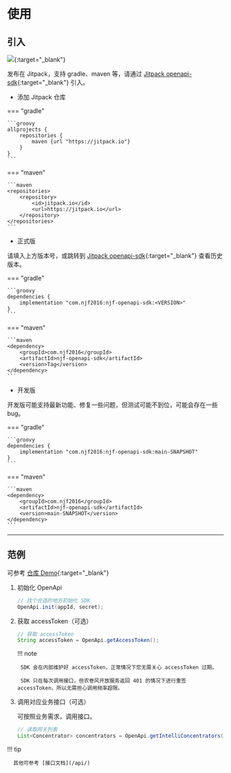 # 使用

## 引入

[![](https://jitpack.io/v/com.njf2016/njf-openapi-sdk.svg)](https://jitpack.io/#com.njf2016/njf-openapi-sdk){:target="_blank"}

发布在 Jitpack，支持 gradle、maven 等，请通过 [Jitpack openapi-sdk](https://jitpack.io/#com.njf2016/njf-openapi-sdk){:target="_blank"} 引入。

- 添加 Jitpack 仓库

=== "gradle"

    ```groovy
    allprojects {
        repositories {
            maven {url "https://jitpack.io"}
        }
    }
    ```

=== "maven"

    ```maven
    <repositories>
		<repository>
		    <id>jitpack.io</id>
		    <url>https://jitpack.io</url>
		</repository>
	</repositories>
    ```

- 正式版

请填入上方版本号，或跳转到 [Jitpack openapi-sdk](https://jitpack.io/#com.njf2016/njf-openapi-sdk){:target="_blank"} 查看历史版本。

=== "gradle"

    ```groovy
    dependencies {
        implementation "com.njf2016:njf-openapi-sdk:<VERSION>"
    }
    ```

=== "maven"

    ```maven
	<dependency>
	    <groupId>com.njf2016</groupId>
	    <artifactId>njf-openapi-sdk</artifactId>
	    <version>Tag</version>
	</dependency>
    ```

- 开发版

开发版可能支持最新功能、修复一些问题，但测试可能不到位，可能会存在一些 bug。

=== "gradle"

    ```groovy
    dependencies {
        implementation "com.njf2016:njf-openapi-sdk:main-SNAPSHOT"
    }
    ```

=== "maven"

    ```maven
	<dependency>
	    <groupId>com.njf2016</groupId>
	    <artifactId>njf-openapi-sdk</artifactId>
	    <version>main-SNAPSHOT</version>
	</dependency>
    ```

---

## 范例

可参考 [仓库 Demo](https://github.com/njf-dev/njf-openapi-sdk/tree/main/demo){:target="_blank"}

1. 初始化 OpenApi

    ```java
    // 找个合适的地方初始化 SDK
    OpenApi.init(appId, secret);
    ```
   
2. 获取 accessToken（可选）

    ```java
    // 获取 accessToken
    String accessToken = OpenApi.getAccessToken();
    ```

    !!! note

        SDK 会在内部维护好 accessToken，正常情况下您无需关心 accessToken 过期。

        SDK 只在每次调用接口，但农卷风开放服务返回 401 的情况下进行重签 accessToken，所以无需担心调用频率超限。

3. 调用对应业务接口（可选）

    可按照业务需求，调用接口。
    ```java
    // 读取网关列表
    List<Concentrator> concentrators = OpenApi.getIntelliConcentrators();
    ```

!!! tip
   
      其他可参考 [接口文档](/api/)

